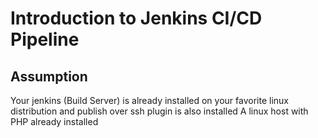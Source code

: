 # Introduction to Jenkins CI/CD Pipeline
## Assumption
Your jenkins (Build Server) is already installed on your favorite linux distribution and publish over ssh plugin is also installed
A linux host with PHP already installed



